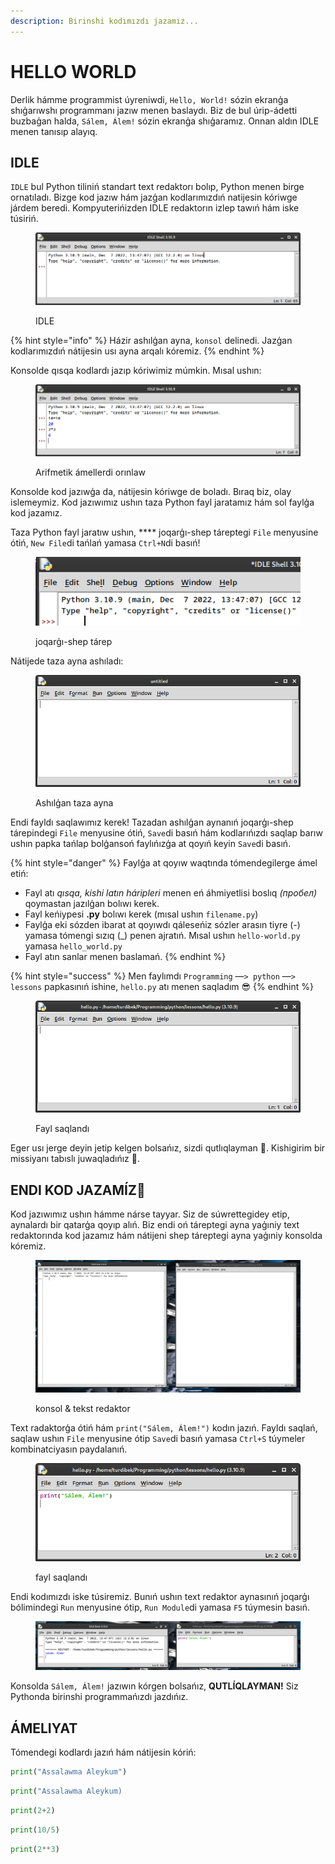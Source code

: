 ```yaml
---
description: Birinshi kodımızdı jazamız...
---
```


# HELLO WORLD

Derlik hámme programmist úyreniwdi, `Hello, World!` sózin ekranģa shıģarıwshı programmanı jazıw menen baslaydı. Biz de bul úrip-ádetti buzbaģan halda, `Sálem, Álem!` sózin ekranģa shıģaramız. Onnan aldın IDLE menen tanısıp alayıq.

## IDLE

`IDLE` bul Python tiliniń standart text redaktorı bolıp, Python menen birge ornatıladı. Bizge kod jazıw hám jazģan kodlarımızdıń natijesin kóriwge járdem beredi. Kompyuterińizden IDLE redaktorın izlep tawıń hám iske túsiriń.

<figure><img src="../../../.gitbook/assets/image (2) (1).png" alt=""><figcaption><p>IDLE</p></figcaption></figure>

{% hint style="info" %}
Házir ashılģan ayna, `konsol` delinedi. Jazģan kodlarımızdıń nátijesin usı ayna arqalı kóremiz.
{% endhint %}

Konsolde qısqa kodlardı jazıp kóriwimiz múmkin. Mısal ushın:

<figure><img src="../../../.gitbook/assets/image (1).png" alt=""><figcaption><p>Arifmetik ámellerdi orınlaw</p></figcaption></figure>

Konsolde kod jazıwģa da, nátijesin kóriwge de boladı. Bıraq biz, olay islemeymiz. Kod jazıwımız ushın taza Python fayl jaratamız hám sol faylģa kod jazamız.

Taza Python fayl jaratıw ushın, **** joqarģı-shep táreptegi `File` menyusine ótiń, `New File`di tańlań yamasa `Ctrl+N`di basıń!

<figure><img src="../../../.gitbook/assets/image (8).png" alt=""><figcaption><p>joqarģı-shep tárep</p></figcaption></figure>

Nátijede taza ayna ashıladı:

<figure><img src="../../../.gitbook/assets/image (7).png" alt=""><figcaption><p>Ashılģan taza ayna</p></figcaption></figure>

Endi fayldı saqlawımız kerek! Tazadan ashılģan aynanıń joqarģı-shep tárepindegi `File` menyusine ótiń, `Save`di basıń hám kodlarıńızdı saqlap barıw ushın papka tańlap bolģansoń faylıńızģa at qoyıń keyin `Save`di basıń.

{% hint style="danger" %}
Faylģa at qoyıw waqtında tómendegilerge ámel etiń:

* Fayl atı _qısqa, kishi latın háripleri_ menen eń áhmiyetlisi boslıq _(пробел)_ qoymastan jazılģan bolıwı kerek.
* Fayl keńiypesi **.py** bolıwı kerek (mısal ushın `filename.py`)
* Faylģa eki sózden ibarat at qoyıwdı qáleseńiz sózler arasın tiyre (-) yamasa tómengi sızıq (\_) penen ajratıń. Mısal ushın `hello-world.py` yamasa `hello_world.py`
* Fayl atın sanlar menen baslamań.
{% endhint %}

{% hint style="success" %}
Men faylımdı `Programming` —`> python` —`> lessons` papkasınıń ishine, `hello.py` atı menen saqladım 😎
{% endhint %}

<figure><img src="../../../.gitbook/assets/image (9).png" alt=""><figcaption><p>Fayl saqlandı</p></figcaption></figure>

Eger usı jerge deyin jetip kelgen bolsańız, sizdi qutlıqlayman 👏. Kishigirim bir missiyanı tabıslı juwaqladıńız 🎉.

## ENDI KOD JAZAMÍZ🥳 <a href="#endi-kod-jazamiz" id="endi-kod-jazamiz"></a>

Kod jazıwımız ushın hámme nárse tayyar. Siz de súwrettegidey etip, aynalardı bir qatarģa qoyıp alıń. Biz endi oń táreptegi ayna yaģıniy text redaktorında kod jazamız hám nátijeni shep táreptegi ayna yaģıniy konsolda kóremiz.

<figure><img src="../../../.gitbook/assets/image (4).png" alt=""><figcaption><p>konsol &#x26; tekst redaktor</p></figcaption></figure>

Text radaktorģa ótiń hám `print("Sálem, Álem!")` kodın jazıń. Fayldı saqlań, saqlaw ushın `File` menyusine ótip `Save`di basıń yamasa `Ctrl+S` túymeler kombinatciyasın paydalanıń.

<figure><img src="../../../.gitbook/assets/image (5).png" alt=""><figcaption><p>fayl saqlandı</p></figcaption></figure>

Endi kodımızdı iske túsiremiz. Bunıń ushın text redaktor aynasınıń joqarģı bólimindegi `Run` menyusine ótip, `Run Module`di yamasa `F5` túymesin basıń.

<figure><img src="../../../.gitbook/assets/image (2).png" alt=""><figcaption></figcaption></figure>

Konsolda `Sálem, Álem!` jazıwın kórgen bolsańız, **QUTLÍQLAYMAN!** Siz Pythonda birinshi programmańızdı jazdıńız.

## ÁMELIYAT

Tómendegi kodlardı jazıń hám nátijesin kóriń:

```python
print("Assalawma Aleykum")
```

```python
print("Assalawma Aleykum)
```

```python
print(2+2)
```

```python
print(10/5)
```

```python
print(2**3)
```
